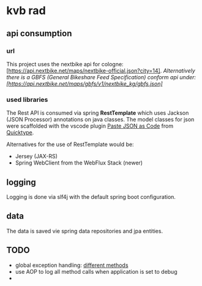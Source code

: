 # kvb rad 

## api consumption

### url

This project uses the nextbike api for cologne: [https://api.nextbike.net/maps/nextbike-official.json?city=14]. *Alternatively there is a GBFS (General Bikeshare Feed Specification) conform api under: [https://api.nextbike.net/maps/gbfs/v1/nextbike_kg/gbfs.json]*

### used libraries

The Rest API is consumed via spring **RestTemplate** which uses Jackson (JSON Processor) annotations on java classes. The model classes for json were scaffolded with the vscode plugin [Paste JSON as Code](https://marketplace.visualstudio.com/items?itemName=quicktype.quicktype) from [Quicktype](https://github.com/quicktype/quicktype).

Alternatives for the use of RestTemplate would be:

- Jersey (JAX-RS)
- Spring WebClient from the WebFlux Stack (newer)

## logging

Logging is done via slf4j with the default spring boot configuration.

## data 

The data is saved vie spring data repositories and jpa entities. 

## TODO

- global exception handling: [different methods](https://www.baeldung.com/exception-handling-for-rest-with-spring)
- use AOP to log all method calls when application is set to debug
- 

  
